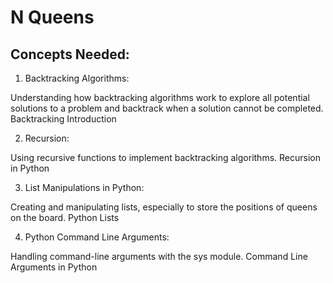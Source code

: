 # N Queens

## Concepts Needed:

1. Backtracking Algorithms:

Understanding how backtracking algorithms work to explore all potential solutions to a problem and backtrack when a solution cannot be completed.
Backtracking Introduction

2. Recursion:

Using recursive functions to implement backtracking algorithms.
Recursion in Python

3. List Manipulations in Python:

Creating and manipulating lists, especially to store the positions of queens on the board.
Python Lists

4. Python Command Line Arguments:

Handling command-line arguments with the sys module.
Command Line Arguments in Python
